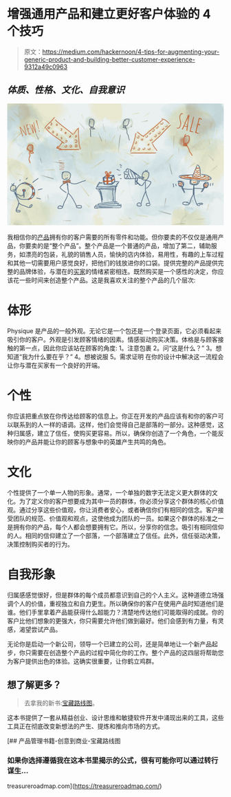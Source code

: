 # 增强通用产品和建立更好客户体验的 4 个技巧

> 原文：<https://medium.com/hackernoon/4-tips-for-augmenting-your-generic-product-and-building-better-customer-experience-9312a49c0963>

## *体质、性格、文化、自我意识*

![](img/8507a00178e82abd454dfb981794070d.png)

我相信你的[产品](https://hackernoon.com/tagged/product)拥有你的客户需要的所有零件和功能。但你要卖的不仅仅是通用产品，你要卖的是“整个产品”。整个产品是一个普通的产品，增加了第二，辅助服务，如漂亮的包装，礼貌的销售人员，愉快的店内体验，易用性，有趣的上车过程和其他一切需要用户感觉良好，把他们的钱放进你的口袋。提供完整的产品提供完整的品牌体验，与潜在的[买家](https://hackernoon.com/tagged/buyer)的情绪紧密相连。既然购买是一个感性的决定，你应该花一些时间来创造整个产品。这是我喜欢关注的整个产品的几个层次:

# 体形

Physique 是产品的一般外观。无论它是一个包还是一个登录页面，它必须看起来吸引你的客户。外观是引发顾客情绪的因素。情感驱动购买决策。体格是与顾客接触的第一点，因此你应该站在顾客的角度:
1。注意包裹
2。问“这是什么？”
3。想知道“我为什么要在乎？”
4。想被说服
5。需求证明
在你的设计中解决这一流程会让你与潜在买家有一个良好的开端。

# 个性

你应该把重点放在你传达给顾客的信息上。你正在开发的产品应该有和你的客户可以联系到的人一样的语调。这样，他们会觉得自己是部落的一部分。这种感觉，这种归属感，建立了信任，使购买更容易。所以，确保你创造了一个角色，一个能反映你的产品并能让你的顾客与想象中的英雄产生共鸣的角色。

# 文化

个性提供了一个单一人物的形象。通常，一个单独的数字无法定义更大群体的文化。为了定义你的客户想要成为其中一员的群体，你必须分享这个群体的核心价值观。通过分享这些价值观，你让消费者安心，或者确信你们有相同的信念。客户接受团队的规范、价值观和观点，这使他成为团队的一员。如果这个群体的标准之一是拥有你的产品，每个人都会想要拥有它。所以，分享你的信念。吸引有相同信仰的人。相同的信仰建立了一个部落，一个部落建立了信任。此外，信任驱动决策，决策控制购买者的行为。

# 自我形象

归属感感觉很好，但是群体的每个成员都意识到自己的个人主义。这种道德立场强调个人的价值，重视独立和自力更生。所以确保你的客户在使用产品时知道他们是谁。他们手里拿着产品能获得什么超能力？清楚地传达他们可能取得的成就。你的客户比他们想象的更强大，你只需要允许他们做到最好。他们会感到有力量，有灵感，渴望尝试产品。

无论你是启动一个新公司，领导一个已建立的公司，还是简单地让一个新产品起步，你只需要在创造整个产品的过程中简化你的工作。整个产品的这四层将帮助您为客户提供出色的体验。这确实很重要，让你鹤立鸡群。

## 想了解更多？

> 去拿我的新书:[宝藏路线图](https://treasureroadmap.com/)。

这本书提供了一套从精益创业、设计思维和敏捷软件开发中涌现出来的工具，这些工具正在彻底改变新想法的产生、提炼和推向市场的方式。

[](https://treasureroadmap.com/) [## 产品管理书籍-创意到商业-宝藏路线图

### 如果你选择遵循我在这本书里揭示的公式，很有可能你可以通过转行谋生…

treasureroadmap.com](https://treasureroadmap.com/)